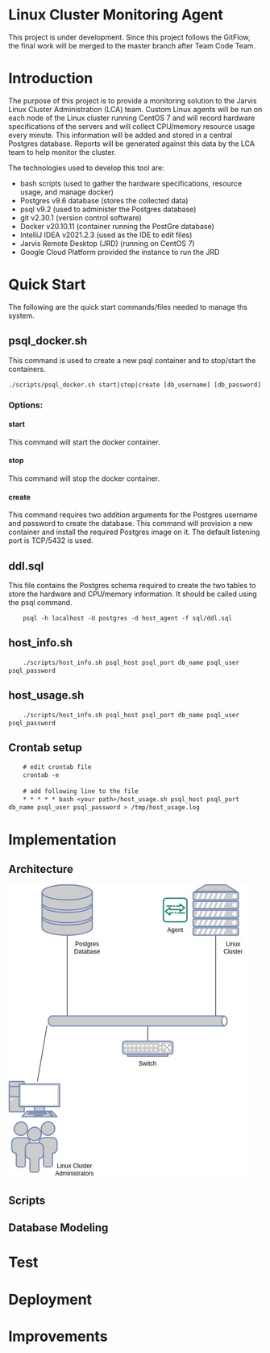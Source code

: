 # Linux Cluster Monitoring Agent
This project is under development. Since this project follows the GitFlow, the final work will be merged to the master branch after Team Code Team.

# Introduction
The purpose of this project is to provide a monitoring
solution to the Jarvis Linux Cluster Administration (LCA) team.
Custom Linux agents will be run on each node of the Linux cluster running
CentOS 7 and will record hardware specifications of
the servers and will collect CPU/memory resource usage
every minute. This information will be added and stored in
a central Postgres database. Reports will be generated
against this data by the LCA team to help monitor the cluster.

The technologies used to develop this tool are:
- bash scripts (used to gather the hardware specifications, 
resource usage, and manage docker)
- Postgres v9.6 database (stores the collected data)
- psql v9.2 (used to administer the Postgres database)
- git v2.30.1 (version control software)
- Docker v20.10.11 (container running the PostGre database)
- IntelliJ IDEA v2021.2.3 (used as the IDE to edit files)
- Jarvis Remote Desktop (JRD) (running on CentOS 7)
- Google Cloud Platform provided the instance to run the JRD

# Quick Start
The following are the quick start commands/files needed to manage ths system.

## psql_docker.sh
This command is used to create a new psql container and
to stop/start the containers.

```
./scripts/psql_docker.sh start|stop|create [db_username] [db_password]
```

### Options:
#### start
This command will start the docker container.
#### stop
This command will stop the docker container.
#### create 
This command requires two addition arguments for the Postgres 
username and password to create the database. This command will
provision a new container and install the required Postgres image
on it. The default listening port is TCP/5432 is used.

## ddl.sql
This file contains the Postgres schema required to create the two tables
to store the hardware and CPU/memory information. It should be called
using the psql command.
````
    psql -h localhost -U postgres -d host_agent -f sql/ddl.sql    
````

## host_info.sh

```
    ./scripts/host_info.sh psql_host psql_port db_name psql_user psql_password
```

## host_usage.sh

```
    ./scripts/host_info.sh psql_host psql_port db_name psql_user psql_password
```

## Crontab setup

```
    # edit crontab file
    crontab -e

    # add following line to the file
    * * * * * bash <your path>/host_usage.sh psql_host psql_port db_name psql_user psql_password > /tmp/host_usage.log
```


# Implementation

## Architecture
![Architecture diagram](./assets/architecture.jpg)

## Scripts

## Database Modeling

# Test

# Deployment

# Improvements
